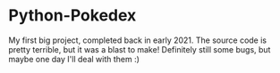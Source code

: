 # Python-Pokedex
My first big project, completed back in early 2021. The source code is pretty terrible, but it was a blast to make! Definitely still some bugs, but maybe one day I'll deal with them :)
